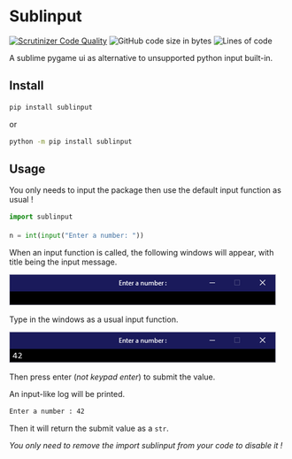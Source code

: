 # Sublinput
[![Scrutinizer Code Quality](https://scrutinizer-ci.com/g/Sigmanificient/pg-sublime-input/badges/quality-score.png?b=master)](https://scrutinizer-ci.com/g/Sigmanificient/pg-sublime-input/?branch=master)
![GitHub code size in bytes](https://img.shields.io/github/languages/code-size/Sigmanificient/pg-sublime-input)
![Lines of code](https://img.shields.io/tokei/lines/github/Sigmanificient/pg-sublime-input)

A sublime pygame ui as alternative to unsupported python input built-in.

## Install

```bash
pip install sublinput
```

or 
```bash
python -m pip install sublinput
```


## Usage

You only needs to input the package then use the default input function as usual !

```py
import sublinput

n = int(input("Enter a number: "))
```

When an input function is called, the following windows will appear, with title being the input message.

![](https://raw.githubusercontent.com/Sigmanificient/pg-sublime-input/master/img/windows_empty.png)

Type in the windows as a usual input function.

![](https://raw.githubusercontent.com/Sigmanificient/pg-sublime-input/master/img/windows_42.png)

Then press enter (*not keypad enter*) to submit the value.

An input-like log will be printed.
```cmd
Enter a number : 42
```
Then it will return the submit value as a `str`.

*You only need to remove the *import sublinput* from your code to disable it !*